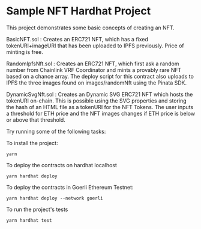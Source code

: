 # Sample NFT Hardhat Project

This project demonstrates some basic concepts of creating an NFT.

BasicNFT.sol : Creates an ERC721 NFT, which has a fixed tokenURI+imageURI that has been uploaded to IPFS previously. Price of minting is free.

RandomIpfsNft.sol : Creates an ERC721 NFT, which first ask a random number from Chainlink VRF Coordinator and mints a provably rare NFT based on a chance array. The deploy script for this contract also uploads to IPFS the three images found on images/randomNft using the Pinata SDK.

DynamicSvgNft.sol : Creates an Dynamic SVG ERC721 NFT which hosts the tokenURI on-chain. This is possible using the SVG properties and storing the hash of an HTML file as a tokenURI for the NFT Tokens. The user inputs a threshold for ETH price and the NFT images changes if ETH price is below or above that threshold.


Try running some of the following tasks:

To install the project:
```shell
yarn
```
To deploy the contracts on hardhat localhost
```shell
yarn hardhat deploy
```
To deploy the contracts in Goerli Ethereum Testnet:
```shell
yarn hardhat deploy --network goerli
```

To run the project's tests
```shell
yarn hardhat test
```
